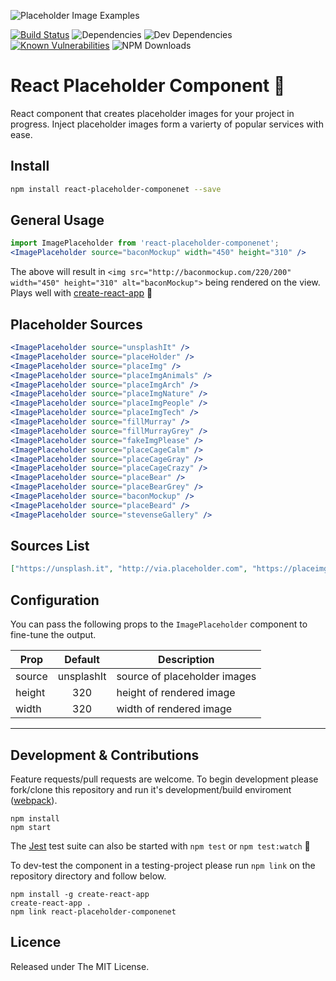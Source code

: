 ![Placeholder Image Examples](http://i.imgur.com/hlLg98q.jpg)

[![Build Status](https://travis-ci.org/alexwhin/react-placeholder-componenet.svg?branch=master)](https://travis-ci.org/alexwhin/react-placeholder-componenet) ![Dependencies](https://david-dm.org/alexwhin/react-placeholder-componenet.svg) ![Dev Dependencies](https://david-dm.org/alexwhin/react-placeholder-componenet/dev-status.svg) [![Known Vulnerabilities](https://snyk.io/test/github/alexwhin/react-placeholder-componenet/badge.svg)](https://snyk.io/test/github/alexwhin/react-placeholder-componenet) ![NPM Downloads](https://img.shields.io/npm/dt/react-placeholder-componenet.svg)

# React Placeholder Component 📌
React component that creates placeholder images for your project in progress. Inject placeholder images form a varierty of popular services with ease.

## Install
```bash
npm install react-placeholder-componenet --save
```

## General Usage
```jsx
import ImagePlaceholder from 'react-placeholder-componenet';
<ImagePlaceholder source="baconMockup" width="450" height="310" />
```
The above will result in `<img src="http://baconmockup.com/220/200" width="450" height="310" alt="baconMockup">` being rendered on the view. Plays well with [create-react-app](https://github.com/facebookincubator/create-react-app) 🎉

## Placeholder Sources
```jsx
<ImagePlaceholder source="unsplashIt" />
<ImagePlaceholder source="placeHolder" />
<ImagePlaceholder source="placeImg" />
<ImagePlaceholder source="placeImgAnimals" />
<ImagePlaceholder source="placeImgArch" />
<ImagePlaceholder source="placeImgNature" />
<ImagePlaceholder source="placeImgPeople" />
<ImagePlaceholder source="placeImgTech" />
<ImagePlaceholder source="fillMurray" />
<ImagePlaceholder source="fillMurrayGrey" />
<ImagePlaceholder source="fakeImgPlease" />
<ImagePlaceholder source="placeCageCalm" />
<ImagePlaceholder source="placeCageGray" />
<ImagePlaceholder source="placeCageCrazy" />
<ImagePlaceholder source="placeBear" />
<ImagePlaceholder source="placeBearGrey" />
<ImagePlaceholder source="baconMockup" />
<ImagePlaceholder source="placeBeard" />
<ImagePlaceholder source="stevenseGallery" />
```

## Sources List
```json
["https://unsplash.it", "http://via.placeholder.com", "https://placeimg.com", "http://fillmurray.com", "http://fillmurray.com", "http://fakeimg.pl", "http://placecage.com", "https://placebear.com", "http://baconmockup.com", "http://placebeard.it", "http://stevensegallery.com"]
```

## Configuration
You can pass the following props to the `ImagePlaceholder` component to fine-tune the output.

Prop                | Default            | Description
------------------- |:------------------:| ------------
source              | unsplashIt         | source of placeholder images
height              | 320                | height of rendered image
width               | 320                | width of rendered image

---

## Development & Contributions
Feature requests/pull requests are welcome. To begin development please fork/clone this repository and run it's development/build enviroment ([webpack](https://webpack.js.org/)).
```
npm install
npm start
```

The [Jest](https://facebook.github.io/jest/) test suite can also be started with ``npm test`` or ``npm test:watch`` 🔬

To dev-test the component in a testing-project please run ``npm link`` on the repository directory and follow below.

```
npm install -g create-react-app
create-react-app .
npm link react-placeholder-componenet
```

## Licence
Released under The MIT License.
